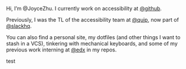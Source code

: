 Hi, I’m @JoyceZhu. I currently work on accessibility at [@github](https://github.com/github).

Previously, I was the TL of the accessibility team at [@quip](https://github.com/quip), now part of [@slackhq](https://github.com/slackhq).

You can also find a personal site, my dotfiles (and other things I want to stash in a VCS),
tinkering with mechanical keyboards, and some of my previous work interning at [@edx](https://github.com/edx) in my repos. 

test
